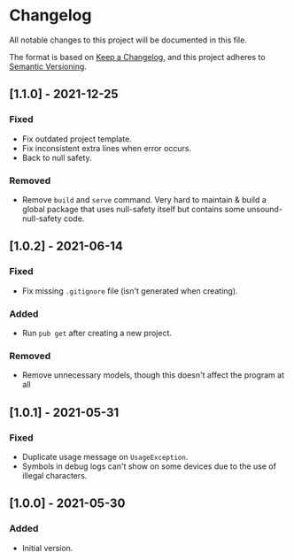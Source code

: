 # Changelog

All notable changes to this project will be documented in this file.

The format is based on [Keep a Changelog](https://keepachangelog.com/en/1.0.0/),
and this project adheres to [Semantic Versioning](https://semver.org/spec/v2.0.0.html).

## [1.1.0] - 2021-12-25

### Fixed

- Fix outdated project template.
- Fix inconsistent extra lines when error occurs.
- Back to null safety.

### Removed

- Remove `build` and `serve` command. Very hard to maintain & build a global package
  that uses null-safety itself but contains some unsound-null-safety code.

## [1.0.2] - 2021-06-14

### Fixed

- Fix missing `.gitignore` file (isn't generated when creating).

### Added

- Run `pub get` after creating a new project.

### Removed

- Remove unnecessary models, though this doesn't affect the program at all

## [1.0.1] - 2021-05-31

### Fixed

- Duplicate usage message on `UsageException`.
- Symbols in debug logs can't show on some devices due to the use of illegal characters.

## [1.0.0] - 2021-05-30

### Added

- Initial version.
